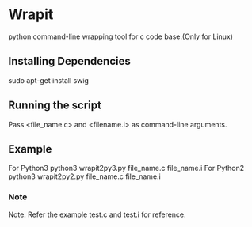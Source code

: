 # Wrapit
python command-line wrapping tool for c code base.(Only for Linux)
## Installing Dependencies
sudo apt-get install swig
## Running the script
Pass <file_name.c> and <filename.i> as command-line arguments.
## Example
  For Python3 
    python3 wrapit2py3.py file_name.c file_name.i
  For Python2
    python3 wrapit2py2.py file_name.c file_name.i
### Note
Note: Refer the example test.c and test.i for reference.
